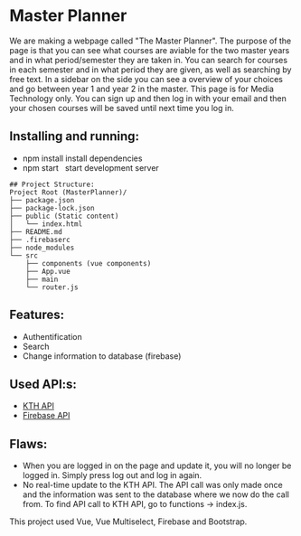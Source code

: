 # Master Planner
We are making a webpage called "The Master Planner". The purpose of the page is that you can see what courses are aviable for the two master years and in what period/semester they are taken in. You can search for courses in each semester and in what period they are given, as well as searching by free text. In a sidebar on the side you can see a overview of your choices and go between year 1 and year 2 in the master. This page is for Media Technology only. You can sign up and then log in with your email and then your chosen courses will be saved until next time you log in.

## Installing and running:
* npm install install dependencies
* npm start   start development server

```
## Project Structure:
Project Root (MasterPlanner)/
├── package.json
├── package-lock.json
├── public (Static content)
│   └── index.html
├── README.md 
├── .firebaserc
├── node_modules
└── src
    ├── components (vue components)
    ├── App.vue
    ├── main 
    └── router.js 
```

## Features:
* Authentification
* Search
* Change information to database (firebase)

## Used API:s:
* [KTH API](https://www.kth.se/api/kopps/)
* [Firebase API](https://firebase.google.com/)

## Flaws:
* When you are logged in on the page and update it, you will no longer be logged in. Simply press log out and log in again.
* No real-time update to the KTH API. The API call was only made once and the information was sent to the database where we now do the call from. To find API call to KTH API, go to functions -> index.js.

This project used Vue, Vue Multiselect, Firebase and Bootstrap.
